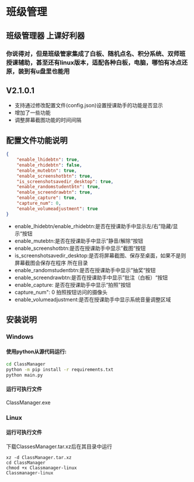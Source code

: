 # 班级管理

## 班级管理器 上课好利器

### 你说得对，但是班级管家集成了白板、随机点名、积分系统、双师班授课辅助，甚至还有linux版本，适配各种白板，电脑，哪怕有冰点还原，装到有u盘里也能用


## V2.1.0.1

 - 支持通过修改配置文件(config.json)设置授课助手的功能是否显示
 - 增加了一些功能
 - 调整屏幕截图功能的时间间隔

## 配置文件功能说明

```json
{
    "enable_lhidebtn": true,
    "enable_rhidebtn": false,
    "enable_mutebtn": true,
    "enable_screenshotbtn": true,
    "is_screenshotsavedir_desktop": true,
    "enable_randomstudentbtn": true,
    "enable_screendrawbtn": true,
    "enable_capture": true,
    "capture_num": 0,
    "enable_volumeadjustment": true   
}
```
 - enable_lhidebtn/enable_rhidebtn:是否在授课助手中显示左/右”隐藏/显示“按钮
 - enable_mutebtn:是否在授课助手中显示”静音/解除“按钮        
 - enable_screenshotbtn:是否在授课助手中显示”截图“按钮
 - is_screenshotsavedir_desktop:是否将屏幕截图、保存至桌面，如果不是则屏幕截图会保存在程序 所在目录
 - enable_randomstudentbtn:是否在授课助手中显示”抽奖“按钮
 - enable_screendrawbtn:是否在授课助手中显示”批注（白板）“按钮
 - enable_capture: 是否在授课助手中显示“拍照”按钮
 - capture_num": 0 拍照按钮访问的摄像头
 - enable_volumeadjustment:是否在授课助手中显示系统音量调整区域

## 安装说明
### Windows

#### 使用python从源代码运行:

```cmd
cd ClassManager
python -m pip install -r requirements.txt
python main.py
```

#### 运行可执行文件

ClassManager.exe

### Linux

#### 运行可执行文件

下载ClassesManager.tar.xz后在其目录中运行
```
xz -d ClassManager.tar.xz
cd ClassManager
chmod +x Classmanager-linux
Classmanager-linux
```
